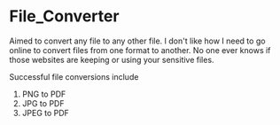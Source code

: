 # File_Converter
Aimed to convert any file to any other file. I don't like how I need to go online to convert files from one format to another. No one ever knows if those websites are keeping or using your sensitive files. 

Successful file conversions include
1. PNG to PDF
2. JPG to PDF
3. JPEG to PDF
